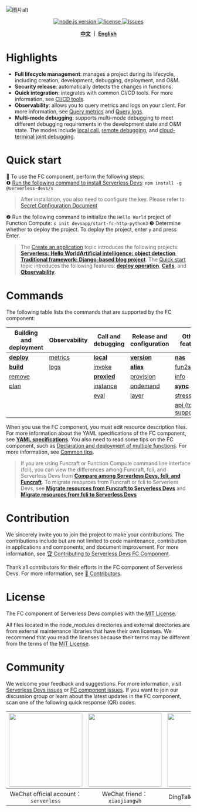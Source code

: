 ![图片alt](https://serverless-article-picture.oss-cn-hangzhou.aliyuncs.com/1635756716877_20211101085157044368.png)
<p align="center">
  <a href="https://nodejs.org/en/">
    <img src="https://img.shields.io/badge/node-%3E%3D%2010.8.0-brightgreen" alt="node.js version">
  </a>
  <a href="https://github.com/devsapp/fc/blob/master/LICENSE">
    <img src="https://img.shields.io/badge/License-MIT-green" alt="license">
  </a>
  <a href="https://github.com/devsapp/fc/issues">
    <img src="https://img.shields.io/github/issues/devsapp/fc" alt="issues">
  </a>
  </a>
</p>


<p align="center">
  <span><b><a href="./README.md">中文</a> ｜ <a href="./README_en.md">English</a></b></span><br>
</p>


# Highlights

- **Full lifecycle management**: manages a project during its lifecycle, including creation, development, debugging, deployment, and O&M.
- **Security release**: automatically detects the changes in functions.
- **Quick integration**: integrates with common CI/CD tools. For more information, see [CI/CD tools](https://github.com/Serverless-Devs/Serverless-Devs/blob/master/docs/en/cicd.md).
- **Observability**: allows you to query metrics and logs on your client. For more information, see [Query metrics](en/command/metrics.md) and [Query logs](en/command/logs.md).
- **Multi-mode debugging**: supports multi-mode debugging to meet different debugging requirements in the development state and O&M state. The modes include [local call](en/command/local.md), [remote debugging](en/command/invoke.md), and [cloud-terminal joint debugging](en/command/proxied.md).
# Quick start

🙋 To use the FC component, perform the following steps:    
❶ [Run the following command to install Serverless Devs](https://github.com/Serverless-Devs/Serverless-Devs/blob/master/docs/en/install.md): `npm install -g @serverless-devs/s`  
> After installation, you also need to configure the key. Please refer to [Secret Configuration Document](./en/config.md)

❷ Run the following command to initialize the `Hello World` project of Function Compute: `s init devsapp/start-fc-http-python3` 
❸ Determine whether to deploy the project. To deploy the project, enter `y` and press Enter.     

> The [Create an application](en/quick_start_application.md) topic introduces the following projects: [**Serverless: Hello World**](en/quick_start_application.md#serverlesshello-world)[**Artificial intelligence: object detection**](en/quick_start_application.md#AITarget-Detection), [**Traditional framework: Django-based blog project**](en/quick_start_application.md#Traditional-framework-based-on-django-blog-project). The [Quick start](en/quick_start_function.md) topic introduces the following features: [**deploy operation**](en/quick_start_function.md#deploy-operation), [**Calls**](en/quick_start_function.md#Invoke), and [**Observability**](en/quick_start_function.md#Observability). 
 
# Commands

The following table lists the commands that are supported by the FC component:



| Building and deployment            | Observability                    | Call and debugging                   | Release and configuration            | Other feature                                |
| ---------------------------------- | -------------------------------- | ------------------------------------ | ------------------------------------ | -------------------------------------------- |
| [**deploy**](en/command/deploy.md) | [metrics](en/command/metrics.md) | [**local**](en/command/local.md)     | [**version**](en/command/version.md) | [**nas**](en/command/nas.md)                 |
| [**build**](en/command/build.md)   | [logs](en/command/logs.md)       | [invoke](en/command/invoke.md)       | [**alias**](en/command/alias.md)     | [fun2s](en/command/fun2s.md)                 |
| [remove](en/command/remove.md)     |                                  | [**proxied**](en/command/proxied.md) | [provision](en/command/provision.md) | [info](en/command/info.md)                   |
| [plan](en/command/plan.md)         |                                  | [instance](en/command/instance.md)       | [ondemand](en/command/ondemand.md)   | [**sync**](en/command/sync.md)               |
|                                    |                                  | [eval](en/command/eval.md)           | [layer](en/command/layer.md)         | [stress](en/command/stress.md)               |
|                                    |                                  |                                      |                                      | [api   (to be supported)](en/command/api.md) |


When you use the FC component, you must edit resource description files. For more information about the YAML specifications of the FC component, see [**YAML specifications**](en/yaml.md). You also need to read some tips on the FC component, such as [Declaration and deployment of multiple functions](en/tips.md#Declaration-and-deployment-of-multiple-functions). For more information, see [Common tips](en/tips.md).

> If you are using Funcraft or Function Compute command line interface (fcli), you can view the differences among Funcraft, fcli, and Serverless Devs from [**Compare among Serverless Devs, fcli, and Funcraft**](en/vs_fun_fcli.md). To migrate resources from Funcraft or fcli to Serverless Devs, see [**Migrate resources from Funcraft to Serverless Devs**](en/vs_fun_fcli.mdMigrate-resources-from-Funcraft-to-Serverless-Dev) and [**Migrate resources from fcli to Serverless Devs**](en/vs_fun_fcli.mdMigrate-resources-from-fcli-to-Serverless-Devs) 

# Contribution

We sincerely invite you to join the project to make your contributions. The contributions include but are not limited to code maintenance, contribution in applications and components, and document improvement. For more information, see [🏆 Contributing to Serverless Devs FC Component](CONTRIBUTING.md). 

Thank all contributors for their efforts in the FC component of Serverless Devs. For more information, see [👬 Contributors](https://github.com/devsapp/fc/graphs/contributors). 

# License

The FC component of Serverless Devs complies with the [MIT License](LICENSE). 

All files located in the node_modules directories and external directories are from external maintenance libraries that have their own licenses. We recommend that you read the licenses because their terms may be different from the terms of the [MIT License](LICENSE). 

# Community

We welcome your feedback and suggestions. For more information, visit [Serverless Devs issues](https://github.com/serverless-devs/serverless-devs/issues) or [FC component issues](https://github.com/devsapp/fc/issues). If you want to join our discussion group or learn about the latest updates in the FC component, scan one of the following quick response (QR) codes.

<p align="center">

| <img src="https://serverless-article-picture.oss-cn-hangzhou.aliyuncs.com/1635407298906_20211028074819117230.png" width="200px" > | <img src="https://serverless-article-picture.oss-cn-hangzhou.aliyuncs.com/1635407044136_20211028074404326599.png" width="200px" > | <img src="https://serverless-article-picture.oss-cn-hangzhou.aliyuncs.com/1635407252200_20211028074732517533.png" width="200px" > |
| ------------------------------------------------------------ | ------------------------------------------------------------ | ------------------------------------------------------------ |
| <center>WeChat official account：`serverless`</center>       | <center>WeChat friend：`xiaojiangwh`</center>                | <center>DingTalk Froup：`33947367`</center>                  |

</p>

